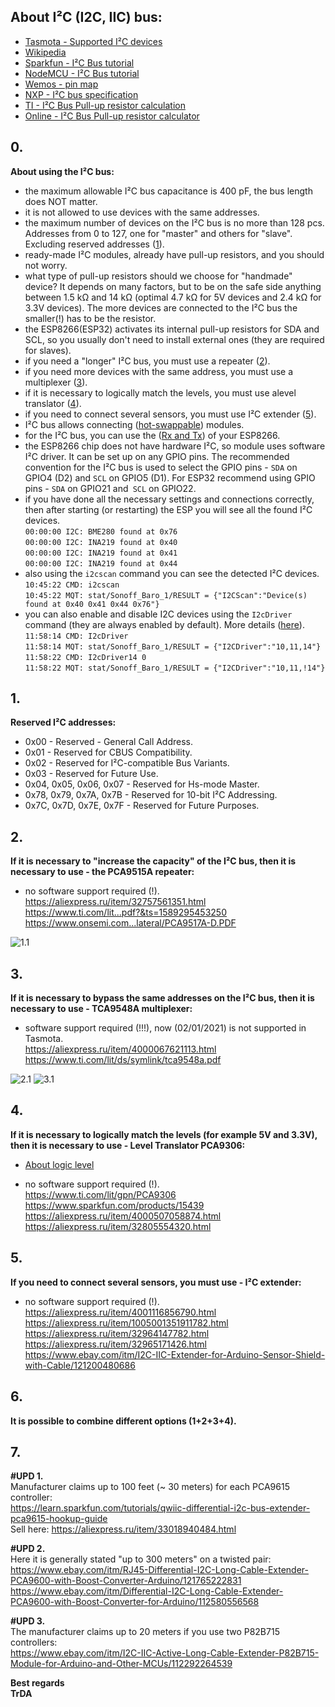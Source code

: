## About I²C (I2C, IIC) bus:
- [Tasmota - Supported I²C devices](https://tasmota.github.io/docs/I2CDevices/#supported-i2c-devices)
- [Wikipedia](https://en.wikipedia.org/wiki/I%C2%B2C)  
- [Sparkfun - I²C Bus tutorial](https://learn.sparkfun.com/tutorials/i2c)  
- [NodeMCU - I²C Bus tutorial](https://nodemcu.readthedocs.io/en/release/modules/i2c/)  
- [Wemos - pin map](https://nodemcu.readthedocs.io/en/release/modules/i2c/)
- [NXP - I²C bus specification](https://www.nxp.com/docs/en/user-guide/UM10204.pdf)
- [TI - I²C Bus Pull-up resistor calculation](https://www.ti.com/lit/an/slva689/slva689.pdf)
- [Online - I²C Bus Pull-up resistor calculator](https://atman-iot.com/blog/i2c-pull-up-calculator/)

## 0. 
**About using the I²C bus:**
- the maximum allowable I²C bus capacitance is 400 pF, the bus length does NOT matter.
- it is not allowed to use devices with the same addresses.
- the maximum number of devices on the I²C bus is no more than 128 pcs. Addresses from 0 to 127, one for "master" and others for "slave". Excluding reserved addresses ([1](https://github.com/TrDA-hab/Projects/blob/master/I2C%20bus/README.md#1)).
- ready-made I²C modules, already have pull-up resistors, and you should not worry.
- what type of pull-up resistors should we choose for "handmade" device? It depends on many factors, but to be on the safe side anything between 1.5 kΩ and 14 kΩ (optimal 4.7 kΩ for 5V devices and 2.4 kΩ for 3.3V devices). The more devices are connected to the I²C bus the smaller(!) has to be the resistor.
- the ESP8266(ESP32) activates its internal pull-up resistors for SDA and SCL, so you usually don't need to install external ones (they are required for slaves).
- if you need a "longer" I²C bus, you must use a repeater ([2](https://github.com/TrDA-hab/Projects/blob/master/I2C%20bus/README.md#2)).  
- if you need more devices with the same address, you must use a multiplexer ([3](https://github.com/TrDA-hab/Projects/blob/master/I2C%20bus/README.md#3)).  
- if it is necessary to logically match the levels, you must use alevel translator ([4](https://github.com/TrDA-hab/Projects/blob/master/I2C%20bus/README.md#4)).
- if you need to connect several sensors, you must use I²C extender ([5](https://github.com/TrDA-hab/Projects/blob/master/I2C%20bus/README.md#5)).
- I²C bus allows connecting ([hot-swappable](https://www.ti.com/lit/an/scpa058/scpa058.pdf)) modules.
- for the I²C bus, you can use the ([Rx and Tx](https://tasmota.github.io/docs/devices/Sonoff-Basic-and-BME280/#connect-bme280-to-sonoff-basic-based-on-the-gpio-locations)) of your ESP8266. 
- the ESP8266 chip does not have hardware I²C, so module uses software I²C driver. It can be set up on any GPIO pins. The recommended convention for the I²C bus is used to select the GPIO pins - `SDA` on GPIO4 (D2) and  `SCL` on GPIO5 (D1). For ESP32 recommend using GPIO pins - `SDA` on GPIO21 and` SCL` on GPIO22.
- if you have done all the necessary settings and connections correctly, then after starting (or restarting) the ESP you will see all the found I²C devices.   
  `00:00:00 I2C: BME280 found at 0x76`  
  `00:00:00 I2C: INA219 found at 0x40`  
  `00:00:00 I2C: INA219 found at 0x41`  
  `00:00:00 I2C: INA219 found at 0x44`    
- also using the `i2cscan` command you can see the detected I²C devices.   
  `10:45:22 CMD: i2cscan`   
  `10:45:22 MQT: stat/Sonoff_Baro_1/RESULT = {"I2CScan":"Device(s) found at 0x40 0x41 0x44 0x76"}`   
- you can also enable and disable I2C devices using the `I2cDriver` command (they are always enabled by default). More details ([here](https://tasmota.github.io/docs/I2CDevices/#look-at-pre-compiled-builds-to-see-which-driver-is-compiled-in-the-release-binarys)).  
  `11:58:14 CMD: I2cDriver`  
  `11:58:14 MQT: stat/Sonoff_Baro_1/RESULT = {"I2CDriver":"10,11,14"}`  
  `11:58:22 CMD: I2cDriver14 0`  
  `11:58:22 MQT: stat/Sonoff_Baro_1/RESULT = {"I2CDriver":"10,11,!14"}`  

## 1. 
**Reserved I²C addresses:**  
- 0x00 - Reserved - General Call Address.  
- 0x01 - Reserved for CBUS Compatibility.  
- 0x02 - Reserved for I²C-compatible Bus Variants.  
- 0x03 - Reserved for Future Use.  
- 0x04, 0x05, 0x06, 0x07 - Reserved for Hs-mode Master.  
- 0x78, 0x79, 0x7A, 0x7B - Reserved for 10-bit I²C Addressing.  
- 0x7C, 0x7D, 0x7E, 0x7F - Reserved for Future Purposes.  

## 2. 
**If it is necessary to "increase the capacity" of the I²C bus, then it is necessary to use - the PCA9515A repeater:**
- no software support required (!).   
https://aliexpress.ru/item/32757561351.html   
https://www.ti.com/lit...pdf?&ts=1589295453250   
https://www.onsemi.com...lateral/PCA9517A-D.PDF  

![1.1](https://raw.githubusercontent.com/TrDA-hab/Projects/master/I2C%20bus/I2C%201.1%20.jpg) 

## 3. 
**If it is necessary to bypass the same addresses on the I²C bus, then it is necessary to use - TCA9548A multiplexer:**
- software support required (!!!), now (02/01/2021) is not supported in Tasmota.   
https://aliexpress.ru/item/4000067621113.html   
https://www.ti.com/lit/ds/symlink/tca9548a.pdf 

![2.1](https://raw.githubusercontent.com/TrDA-hab/Projects/master/I2C%20bus/I2C%202.1%20.jpg)
![3.1](https://raw.githubusercontent.com/TrDA-hab/Projects/master/I2C%20bus/I2C%203.1%20.jpg)  

## 4. 
**If it is necessary to logically match the levels (for example 5V and 3.3V), then it is necessary to use - Level Translator PCA9306:**
- [About logic level](https://learn.sparkfun.com/tutorials/logic-levels)   

- no software support required (!).   
https://www.ti.com/lit/gpn/PCA9306  
https://www.sparkfun.com/products/15439  
https://aliexpress.ru/item/4000507058874.html  
https://aliexpress.ru/item/32805554320.html  

## 5. 
**If you need to connect several sensors, you must use - I²C extender:**
- no software support required (!).  
https://aliexpress.ru/item/4001116856790.html   
https://aliexpress.ru/item/1005001351911782.html   
https://aliexpress.ru/item/32964147782.html   
https://aliexpress.ru/item/32965171426.html   
https://www.ebay.com/itm/I2C-IIC-Extender-for-Arduino-Sensor-Shield-with-Cable/121200480686     

## 6. 
**It is possible to combine different options (1+2+3+4).**  

## 7. 

**#UPD 1.**   
Manufacturer claims up to 100 feet (~ 30 meters) for each PCA9615 controller:   
https://learn.sparkfun.com/tutorials/qwiic-differential-i2c-bus-extender-pca9615-hookup-guide   
Sell here:
https://aliexpress.ru/item/33018940484.html

**#UPD 2.**    
Here it is generally stated "up to 300 meters" on a twisted pair:   
https://www.ebay.com/itm/RJ45-Differential-I2C-Long-Cable-Extender-PCA9600-with-Boost-Converter-Arduino/121765222831    
https://www.ebay.com/itm/Differential-I2C-Long-Cable-Extender-PCA9600-with-Boost-Converter-for-Arduino/112580556568     

**#UPD 3.**   
The manufacturer claims up to 20 meters if you use two P82B715 controllers:   
https://www.ebay.com/itm/I2C-IIC-Active-Long-Cable-Extender-P82B715-Module-for-Arduino-and-Other-MCUs/112292264539   

**Best regards   
TrDA**
